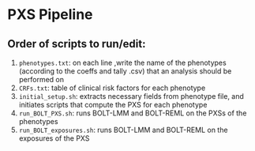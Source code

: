 # PXS Pipeline

## Order of scripts to run/edit:
1. `phenotypes.txt`: on each line ,write the name of the phenotypes (according to the coeffs and tally .csv) that an analysis should be performed on
2. `CRFs.txt`: table of clinical risk factors for each phenotype
3. `initial_setup.sh`: extracts necessary fields from phenotype file, and initiates scripts that compute the PXS for each phenotype
4. `run_BOLT_PXS.sh`: runs BOLT-LMM and BOLT-REML on the PXSs of the phenotypes
5. `run_BOLT_exposures.sh`: runs BOLT-LMM and BOLT-REML on the exposures of the PXS